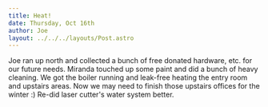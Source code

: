 ```yaml
---
title: Heat!
date: Thursday, Oct 16th
author: Joe
layout: ../../../layouts/Post.astro
---
```


Joe ran up north and collected a bunch of free donated hardware, etc. for our future needs.  Miranda touched up some paint and did a bunch of heavy cleaning.  We got the boiler running and leak-free heating the entry room and upstairs areas.  Now we may need to finish those upstairs offices for the winter :)  Re-did laser cutter's water system better.

